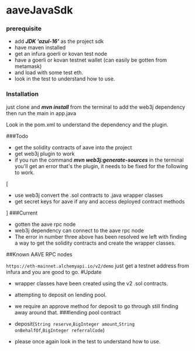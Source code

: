 # aaveJavaSdk


### prerequisite
* add ***JDK 'azul-16'***  as the project sdk
* have maven installed
* get an infura goerli or kovan test node
* have a goerli or kovan testnet wallet (can easily be gotten from metamask)
* and load with some test eth.
* look in the test to understand how to use.
### Installation
just clone and ***mvn install*** from the terminal to add the web3j dependency then run the main in app.java

Look in the pom.xml to understand the dependency and the plugin.


###Todo
* get the solidity contracts of aave into the project
* get web3j plugin to work
* if you run the command ***mvn web3j:generate-sources*** in the terminal you'll get an error that's the plugin, it needs to be fixed for the following to work.

[
* use web3j convert the .sol contracts to .java wrapper classes
* get secret keys for aave if any and access deployed contract methods

]
###Current
* gotten the aave rpc node
* web3j dependency can connect to the aave rpc node
* The error in number three above has been resolved we left with finding a way to get the solidity contracts and create the wrapper classes.

##Known AAVE RPC nodes

``https://eth-mainnet.alchemyapi.io/v2/demo``
just get a testnet address from infura and you are good to go.
#Update
* wrapper classes have been created using the v2 .sol contracts.
* attempting to deposit on lending pool.
* we require an approve method for deposit to go through still finding away around that.
###lending pool contract
* deposit(``String reserve``,``BigInteger amount``,``String onBehalfOf``,``BigInteger referralCode``)


* please once again look in the test to understand how to use.
